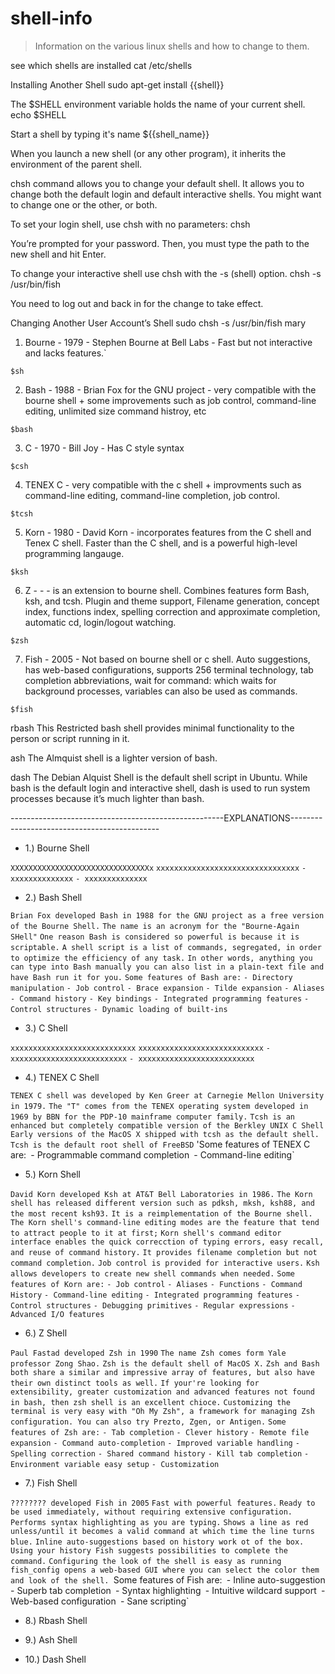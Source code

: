 # shell-info

> Information on the various linux shells and how to change to them.

see which shells are installed
cat /etc/shells

Installing Another Shell
sudo apt-get install {{shell}}

The $SHELL environment variable holds the name of your current shell. echo $SHELL

Start a shell by typing it's name
${{shell_name}}

When you launch a new shell (or any other program), it inherits the environment of the parent shell.

chsh command allows you to change your default shell.
It allows you to change both the default login and default interactive shells. You might want to change one or the other, or both.

To set your login shell, use chsh with no parameters:
chsh

You’re prompted for your password. Then, you must type the path to the new shell and hit Enter.

To change your interactive shell use chsh with the -s (shell) option.
chsh -s /usr/bin/fish

You need to log out and back in for the change to take effect. 

Changing Another User Account’s Shell
sudo chsh -s /usr/bin/fish mary




1. Bourne - 1979 -  Stephen Bourne at Bell Labs - Fast but not interactive and lacks features.`

`$sh`

2. Bash - 1988 - Brian Fox for the GNU project - very compatible with the bourne shell + some improvements such as job control, command-line editing, unlimited size command histroy, etc

`$bash`

3. C - 1970 - Bill Joy - Has C style syntax

`$csh`

4. TENEX C - very compatible with the c shell + improvments such as command-line editing, command-line completion, job control.

`$tcsh`

5. Korn - 1980 - David Korn - incorporates features from the C shell and Tenex C shell. Faster than the C shell, and is a powerful high-level programming langauge.

`$ksh`

6. Z - - - is an extension to bourne shell. Combines features form Bash, ksh, and tcsh. Plugin and theme support, Filename generation, concept index, functions index, spelling correction and approximate completion, automatic cd, login/logout watching.

`$zsh`

7. Fish - 2005 - Not based on bourne shell or c shell. Auto suggestions, has web-based configurations, supports 256 terminal technology, tab completion abbreviations, wait for command: which waits for background processes, variables can also be used as commands.

`$fish`

rbash
This Restricted bash shell provides minimal functionality to the person or script running in it.

ash
The Almquist shell is a lighter version of bash.

dash
The Debian Alquist Shell is the default shell script in Ubuntu. While bash is the default login and interactive shell, dash is used to run system processes because it’s much lighter than bash.





-----------------------------------------------------EXPLANATIONS---------------------------------------------

- 1.) Bourne Shell

`XXXXXXXXXXXXXXXXXXXXXXXXXXXXXXXx`
`xxxxxxxxxxxxxxxxxxxxxxxxxxxxxxxx`
`- xxxxxxxxxxxxxx`
`- xxxxxxxxxxxxxx`


- 2.) Bash Shell 

`Brian Fox developed Bash in 1988 for the GNU project as a free version of the Bourne Shell.`
`The name is an acronym for the "Bourne-Again SHell"`
`One reason Bash is considered so powerful is because it is scriptable.`
`A shell script is a list of commands, segregated, in order to optimize the efficiency of any task.`
`In other words, anything you can type into Bash manually you can also list in a plain-text file and have Bash run it for you.`
`Some features of Bash are:`
`- Directory manipulation`
`- Job control`
`- Brace expansion`
`- Tilde expansion`
`- Aliases`
`- Command history`
`- Key bindings`
`- Integrated programming features`
`- Control structures`
`- Dynamic loading of built-ins`

- 3.) C Shell

`xxxxxxxxxxxxxxxxxxxxxxxxxxxx`
`xxxxxxxxxxxxxxxxxxxxxxxxxxxx`
`- xxxxxxxxxxxxxxxxxxxxxxxxxx`
`- xxxxxxxxxxxxxxxxxxxxxxxxxx`



- 4.) TENEX C Shell

`TENEX C shell was developed by Ken Greer at Carnegie Mellon University in 1979.`
`The "T" comes from the TENEX operating system developed in 1969 by BBN for the PDP-10 mainframe computer family.`
`Tcsh is an enhanced but completely compatible version of the Berkley UNIX C Shell`
`Early versions of the MacOS X shipped with tcsh as the default shell.`
`Tcsh is the default root shell of FreeBSD`
'Some features of TENEX C are:`
`- Programmable command completion`
`- Command-line editing`


- 5.) Korn Shell

`David Korn developed Ksh at AT&T Bell Laboratories in 1986.`
`The Korn shell has released different version such as pdksh, mksh, ksh88, and the most recent ksh93.`
`It is a reimplementation of the Bourne shell.`
`The Korn shell's command-line editing modes are the feature that tend to attract people to it at first;`
`Korn shell's command editor interface enables the quick correcction of typing errors, easy recall, and reuse of command history.`
`It provides filename completion but not command completion.`
`Job control is provided for interactive users.`
`Ksh allows developers to create new shell commands when needed.`
`Some features of Korn are:`
`- Job control`
`- Aliases`
`- Functions`
`- Command History`
`- Command-line editing`
`- Integrated programming features`
`- Control structures`
`- Debugging primitives`
`- Regular expressions`
`- Advanced I/O features`


- 6.) Z Shell

`Paul Fastad developed Zsh in 1990`
`The name Zsh comes form Yale professor Zong Shao.`
`Zsh is the default shell of MacOS X.`
`Zsh and Bash both share a similar and impressive array of features, but also have their own distinct tools as well.`
`If your're looking for extensibility, greater customization and advanced features not found in bash, then zsh shell is an excellent chioce.`
`Customizing the terminal is very easy with "Oh My Zsh", a framework for managing Zsh configuration. You can also try Prezto, Zgen, or Antigen.`
`Some features of Zsh are:`
`- Tab completion`
`- Clever history`
`- Remote file expansion`
`- Command auto-completion`
`- Improved variable handling`
`- Spelling correction`
`- Shared command history`
`- Kill tab completion`
`- Environment variable easy setup`
`- Customization`

- 7.) Fish Shell

`???????? developed Fish in 2005`
`Fast with powerful features.`
`Ready to be used immediately, without requiring extensive configuration.`
`Performs syntax highlighting as you are typing.`
`Shows a line as red unless/until it becomes a valid command at which time the line turns blue.`
`Inline auto-suggestions based on history work ot of the box. Using your history Fish suggests possibilities to complete the command.`
`Configuring the look of the shell is easy as running fish_config opens a web-based GUI where you can select the color them and look of the shell.
`Some features of Fish are:`
`- Inline auto-suggestion`
`- Superb tab completion`
`- Syntax highlighting`
`- Intuitive wildcard support`
`- Web-based configuration`
`- Sane scripting`

- 8.) Rbash Shell

- 9.) Ash Shell

- 10.) Dash Shell












